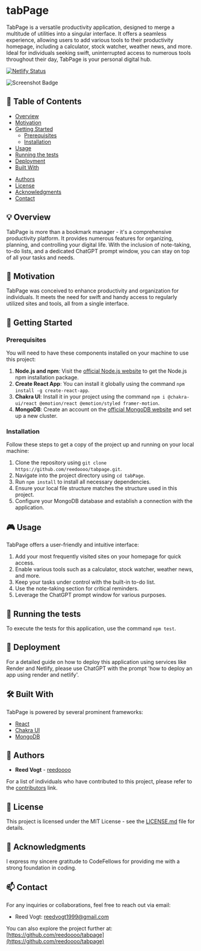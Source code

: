 # tabPage

TabPage is a versatile productivity application, designed to merge a multitude of utilities into a singular interface. It offers a seamless experience, allowing users to add various tools to their productivity homepage, including a calculator, stock watcher, weather news, and more. Ideal for individuals seeking swift, uninterrupted access to numerous tools throughout their day, TabPage is your personal digital hub.

[![Netlify Status](https://api.netlify.com/api/v1/badges/e8e2c7c0-4d8c-48f7-b865-df70276dbf97/deploy-status)](https://app.netlify.com/sites/tabpage/deploys)

![Screenshot Badge](https://img.shields.io/badge/screenshot-homepage-https://tabpage.netlify.app/screenshot.png-blue.svg)

## 📌 Table of Contents

- [Overview](#overview)
- [Motivation](#motivation)
- [Getting Started](#getting-started)
  - [Prerequisites](#prerequisites)
  - [Installation](#installation)
- [Usage](#usage)
- [Running the tests](#running-the-tests)
- [Deployment](#deployment)
- [Built With](#built-with)
<!-- - [Contributing](#contributing) -->
- [Authors](#authors)
- [License](#license)
- [Acknowledgments](#acknowledgments)
- [Contact](#contact)

## 💡 Overview

TabPage is more than a bookmark manager - it's a comprehensive productivity platform. It provides numerous features for organizing, planning, and controlling your digital life. With the inclusion of note-taking, to-do lists, and a dedicated ChatGPT prompt window, you can stay on top of all your tasks and needs.

## 🚀 Motivation

TabPage was conceived to enhance productivity and organization for individuals. It meets the need for swift and handy access to regularly utilized sites and tools, all from a single interface.

## 🏁 Getting Started

### Prerequisites

You will need to have these components installed on your machine to use this project:

1. **Node.js and npm**: Visit the [official Node.js website](https://nodejs.org) to get the Node.js npm installation package.
2. **Create React App**: You can install it globally using the command `npm install -g create-react-app`.
3. **Chakra UI**: Install it in your project using the command `npm i @chakra-ui/react @emotion/react @emotion/styled framer-motion`.
4. **MongoDB**: Create an account on the [official MongoDB website](https://www.mongodb.com/) and set up a new cluster.

### Installation

Follow these steps to get a copy of the project up and running on your local machine:

1. Clone the repository using `git clone https://github.com/reedoooo/tabpage.git`.
2. Navigate into the project directory using `cd tabPage`.
3. Run `npm install` to install all necessary dependencies.
4. Ensure your local file structure matches the structure used in this project.
5. Configure your MongoDB database and establish a connection with the application.

## 🎮 Usage

TabPage offers a user-friendly and intuitive interface:

1. Add your most frequently visited sites on your homepage for quick access.
2. Enable various tools such as a calculator, stock watcher, weather news, and more.
3. Keep your tasks under control with the built-in to-do list.
4. Use the note-taking section for critical reminders.
5. Leverage the ChatGPT prompt window for various purposes.

## 🧪 Running the tests

To execute the tests for this application, use the command `npm test`.

## 🚀 Deployment

For a detailed guide on how to deploy this application using services like Render and Netlify, please use ChatGPT with the prompt 'how to deploy an app using render and netlify'.

## 🛠️ Built With

TabPage is powered by several prominent frameworks:

- [React](https://react.dev/)
- [Chakra UI](https://chakra-ui.com/)
- [MongoDB](https://www.mongodb.com/)

<!-- ## 🤝 Contributing

Please refer to the [CONTRIBUTING.md](link_to_contributing_guide) file for information about our code of conduct and the process for submitting pull requests. -->

## 👥 Authors

- **Reed Vogt** - [reedoooo](https://github.com/reedoooo)

For a list of individuals who have contributed to this project, please refer to the [contributors](link_to_contributors) link.

## 📝 License

This project is licensed under the MIT License - see the [LICENSE.md](link_to_license) file for details.

## 🎉 Acknowledgments

I express my sincere gratitude to CodeFellows for providing me with a strong foundation in coding.

## 📫 Contact

For any inquiries or collaborations, feel free to reach out via email:

- Reed Vogt: <reedvogt1999@gmail.com>

You can also explore the project further at: [https://github.com/reedoooo/tabpage](https://github.com/reedoooo/tabpage)
